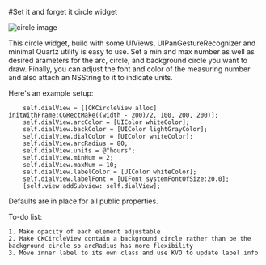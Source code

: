 #Set it and forget it circle widget

![circle image](https://github.com/sunnysideprodcorp/Objective-C_CKCircularDial/blob/master/drawing.gif)

This circle widget, build with some UIViews, UIPanGestureRecognizer and minimal Quartz utility is easy to use. Set a min and max number as well as desired arameters for the arc, circle, and background circle you want to draw. Finally, you can adjust the font and color of the measuring number and also attach an NSString to it to indicate units. 

Here's an example setup:
```
    self.dialView = [[CKCircleView alloc] initWithFrame:CGRectMake((width - 200)/2, 100, 200, 200)];
    self.dialView.arcColor = [UIColor whiteColor];
    self.dialView.backColor = [UIColor lightGrayColor];
    self.dialView.dialColor = [UIColor whiteColor];
    self.dialView.arcRadius = 80;
    self.dialView.units = @"hours";
    self.dialView.minNum = 2;
    self.dialView.maxNum = 10;
    self.dialView.labelColor = [UIColor whiteColor];
    self.dialView.labelFont = [UIFont systemFontOfSize:20.0];
    [self.view addSubview: self.dialView];
```

Defaults are in place for all public properties.

To-do list:
```
1. Make opacity of each element adjustable
2. Make CKCircleView contain a background circle rather than be the background circle so arcRadius has more flexibility
3. Move inner label to its own class and use KVO to update label info
```